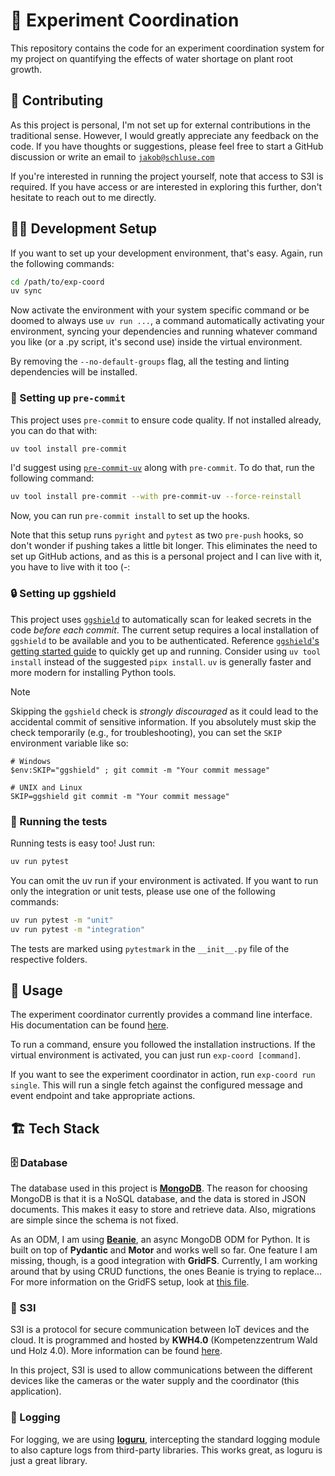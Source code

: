 # 🌱 Experiment Coordination

This repository contains the code for an experiment coordination system for my project on quantifying the effects of water shortage on plant root growth.

## 🤝 Contributing

As this project is personal, I'm not set up for external contributions in the traditional sense. However, I would greatly appreciate any feedback on the code. If you have thoughts or suggestions, please feel free to start a GitHub discussion or write an email to [`jakob@schluse.com`](mailto:jakob@schluse.com)

If you're interested in running the project yourself, note that access to S3I is required. If you have access or are interested in exploring this further, don't hesitate to reach out to me directly.

## 🧑‍💻 Development Setup

If you want to set up your development environment, that's easy. Again, run the following commands:

```bash
cd /path/to/exp-coord
uv sync
```

Now activate the environment with your system specific command or be doomed to always use `uv run ...`, a command automatically activating your environment, syncing your dependencies and running whatever command you like (or a .py script, it's second use) inside the virtual environment.

By removing the `--no-default-groups` flag, all the testing and linting dependencies will be installed.

### 🔎 Setting up `pre-commit`

This project uses `pre-commit` to ensure code quality. If not installed already, you can do that with:

```bash
uv tool install pre-commit
```

I'd suggest using [`pre-commit-uv`](https://pypi.org/project/pre-commit-uv/) along with `pre-commit`. To do that, run the following command:

```bash
uv tool install pre-commit --with pre-commit-uv --force-reinstall
```

Now, you can run `pre-commit install` to set up the hooks.

Note that this setup runs `pyright` and `pytest` as two `pre-push` hooks, so don't wonder if pushing takes a little bit longer. This eliminates the need to set up GitHub actions, and as this is a personal project and I can live with it, you have to live with it too (-:

### 🔒 Setting up ggshield

This project uses [`ggshield`](https://docs.gitguardian.com/platform/gitguardian-suite/gitguardian-cli-ggshield) to automatically scan for leaked secrets in the code *before each commit*. The current setup requires a local installation of `ggshield` to be available and you to be authenticated. Reference [`ggshield`'s getting started guide](https://docs.gitguardian.com/ggshield-docs/getting-started) to quickly get up and running. Consider using `uv tool install` instead of the suggested `pipx install`. `uv` is generally faster and more modern for installing Python tools.

> [!NOTE]
> Skipping the `ggshield` check is *strongly discouraged* as it could lead to the accidental commit of sensitive information. If you absolutely must skip the check temporarily (e.g., for troubleshooting), you can set the `SKIP` environment variable like so:
>
> ```
> # Windows
> $env:SKIP="ggshield" ; git commit -m "Your commit message"
>
> # UNIX and Linux
> SKIP=ggshield git commit -m "Your commit message"
> ```

### 🧪 Running the tests

Running tests is easy too! Just run:

```bash
uv run pytest
```

You can omit the uv run if your environment is activated. If you want to run only the integration or unit tests, please use one of the following commands:

```bash
uv run pytest -m "unit"
uv run pytest -m "integration"
```

The tests are marked using `pytestmark` in the `__init__.py` file of the respective folders.

## 🤖 Usage

The experiment coordinator currently provides a command line interface. His documentation can be found [here](docs/cli.md).

To run a command, ensure you followed the installation instructions. If the virtual environment is activated, you can just run `exp-coord [command]`.

If you want to see the experiment coordinator in action, run `exp-coord run single`. This will run a single fetch against the configured message and event endpoint and take appropriate actions.

## 🏗️ Tech Stack

### 🗄️ Database

The database used in this project is [**MongoDB**](https://www.mongodb.com/). The reason for choosing MongoDB is that it is a NoSQL database, and the data is stored in JSON documents. This makes it easy to store and retrieve data. Also, migrations are simple since the schema is not fixed.

As an ODM, I am using [**Beanie**](https://beanie-odm.dev/), an async MongoDB ODM for Python. It is built on top of **Pydantic** and **Motor** and works well so far. One feature I am missing, though, is a good integration with **GridFS**. Currently, I am working around that by using CRUD functions, the ones Beanie is trying to replace... For more information on the GridFS setup, look at [this file](./src/exp_coord/db/gridfs.py).

### 🔐 S3I

S3I is a protocol for secure communication between IoT devices and the cloud. It is programmed and hosted by **KWH4.0** (Kompetenzzentrum Wald und Holz 4.0). More information can be found [here](https://kwh40.pages.rwth-aachen.de/s3i/).

In this project, S3I is used to allow communications between the different devices like the cameras or the water supply and the coordinator (this application).

### 📝 Logging

For logging, we are using [**loguru**](https://loguru.readthedocs.io/en/stable/), intercepting the standard logging module to also capture logs from third-party libraries. This works great, as loguru is just a great library.
